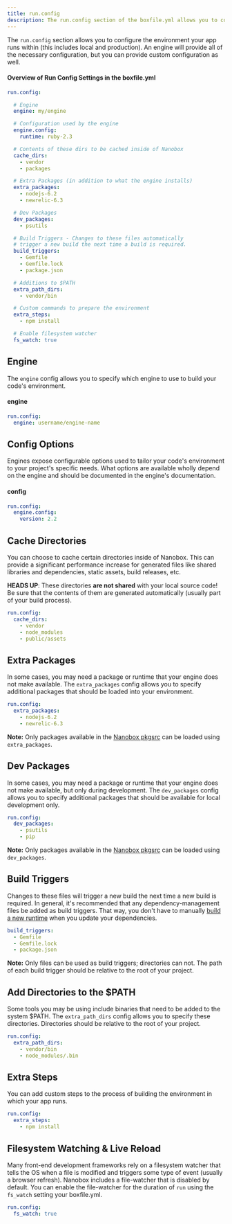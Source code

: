 ```yaml
---
title: run.config
description: The run.config section of the boxfile.yml allows you to configure the environment in which your app runs.
---
```


The `run.config` section allows you to configure the environment your app runs within (this includes local and production). An engine will provide all of the necessary configuration, but you can provide custom configuration as well.

#### Overview of Run Config Settings in the boxfile.yml
```yaml
run.config:

  # Engine
  engine: my/engine

  # Configuration used by the engine
  engine.config:
    runtime: ruby-2.3

  # Contents of these dirs to be cached inside of Nanobox
  cache_dirs:
    - vendor
    - packages

  # Extra Packages (in addition to what the engine installs)
  extra_packages:
    - nodejs-6.2
    - newrelic-6.3

  # Dev Packages
  dev_packages:
    - psutils

  # Build Triggers - Changes to these files automatically
  # trigger a new build the next time a build is required.
  build_triggers:
    - Gemfile
    - Gemfile.lock
    - package.json

  # Additions to $PATH
  extra_path_dirs:
    - vendor/bin

  # Custom commands to prepare the environment
  extra_steps:
    - npm install

  # Enable filesystem watcher
  fs_watch: true
```

## Engine
The `engine` config allows you to specify which engine to use to build your code's environment.

#### engine
```yaml
run.config:
  engine: username/engine-name
```

## Config Options
Engines expose configurable options used to tailor your code's environment to your project's specific needs. What options are available wholly depend on the engine and should be documented in the engine's documentation.

#### config
```yaml
run.config:
  engine.config:
    version: 2.2
```

## Cache Directories
You can choose to cache certain directories inside of Nanobox. This can provide a significant performance increase for generated files like shared libraries and dependencies, static assets, build releases, etc.

**HEADS UP**: These directories **are not shared** with your local source code! Be sure that the contents of them are generated automatically (usually part of your build process).

```yaml
run.config:
  cache_dirs:
    - vendor
    - node_modules
    - public/assets
 ```

## Extra Packages
In some cases, you may need a package or runtime that your engine does not make available. The `extra_packages` config allows you to specify additional packages that should be loaded into your environment.

```yaml
run.config:
  extra_packages:
    - nodejs-6.2
    - newrelic-6.3
```

**Note:** Only packages available in the [Nanobox pkgsrc](http://pkgsrc.nanobox.io/nanobox/base/Linux/) can be loaded using `extra_packages`.

## Dev Packages
In some cases, you may need a package or runtime that your engine does not make available, but only during development. The `dev_packages` config allows you to specify additional packages that should be available for local development only.

```yaml
run.config:
  dev_packages:
    - psutils
    - pip
```

**Note:** Only packages available in the [Nanobox pkgsrc](http://pkgsrc.nanobox.io/nanobox/base/Linux/) can be loaded using `dev_packages`.

## Build Triggers
Changes to these files will trigger a new build the next time a new build is required. In general, it's recommended that any dependency-management files be added as build triggers. That way, you don't have to manually [build a new runtime](/cli/build-runtime/) when you update your dependencies.

```yaml
build_triggers:
  - Gemfile
  - Gemfile.lock
  - package.json
```

**Note:** Only files can be used as build triggers; directories can not. The path of each build trigger should be relative to the root of your project.

## Add Directories to the $PATH
Some tools you may be using include binaries that need to be added to the system $PATH. The `extra_path_dirs` config allows you to specify these directories. Directories should be relative to the root of your project.

```yaml
run.config:
  extra_path_dirs:
    - vendor/bin
    - node_modules/.bin
```

## Extra Steps
You can add custom steps to the process of building the environment in which your app runs.

```yaml
run.config:
  extra_steps:
    - npm install
```

## Filesystem Watching & Live Reload
Many front-end development frameworks rely on a filesystem watcher that tells the OS when a file is modified and triggers some type of event (usually a browser refresh). Nanobox includes a file-watcher that is disabled by default. You can enable the file-watcher for the duration of `run` using the `fs_watch` setting your boxfile.yml.

```yaml
run.config:
  fs_watch: true
```
